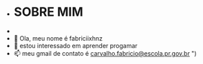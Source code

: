 -  # SOBRE MIM
-  
- 👋 Ola,  meu nome é fabriciixhnz 
- 👀 estou interessado em aprender  progamar
- 📫 meu gmail de contato é carvalho.fabricio@escola.pr.gov.br
")
